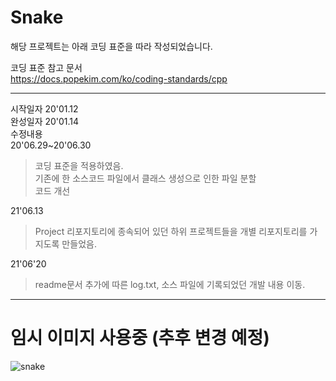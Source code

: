 # Snake    
    
해당 프로젝트는 아래 코딩 표준을 따라 작성되었습니다.   

코딩 표준 참고 문서     
https://docs.popekim.com/ko/coding-standards/cpp      
****    
시작일자  20'01.12     
완성일자  20'01.14    
수정내용      
20'06.29~20'06.30    
> 코딩 표준을 적용하였음.   
> 기존에 한 소스코드 파일에서 클래스 생성으로 인한 파일 분할    
> 코드 개선    

21'06.13     
> Project 리포지토리에 종속되어 있던 하위 프로젝트들을 개별 리포지토리를 가지도록 만들었음.    
      
21'06'20
> readme문서 추가에 따른 log.txt, 소스 파일에 기록되었던 개발 내용 이동.    



****     
# 임시 이미지 사용중 (추후 변경 예정)
![snake](https://blogfiles.pstatic.net/MjAxNzA2MTVfMTY1/MDAxNDk3NDk1NzEyNDg2.RK6uLAJuJveYWk-PBwl1BtfHyHrQUgLoa18iVbkF9q8g.PH-Ppgo2Q8x_e4BzBr7niMkRtjwKZVYr5wYnA90mJJ0g.PNG.bunkete15/image.png "실행 이미지")     
